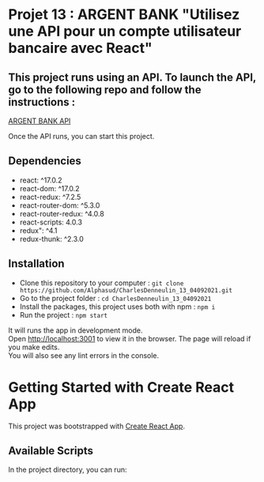 # Projet 13 : ARGENT BANK "Utilisez une API pour un compte utilisateur bancaire avec React"

## This project runs using an API. To launch the API, go to the following repo and follow the instructions :
[ARGENT BANK API](https://github.com/OpenClassrooms-Student-Center/Project-10-Bank-API)

Once the API runs, you can start this project.

## Dependencies
- react: ^17.0.2
- react-dom: ^17.0.2
- react-redux: ^7.2.5
- react-router-dom: ^5.3.0
- react-router-redux: ^4.0.8
- react-scripts: 4.0.3
- redux": ^4.1
- redux-thunk: ^2.3.0

## Installation
- Clone this repository to your computer :
`git clone https://github.com/Alphasud/CharlesDenneulin_13_04092021.git`
- Go to the project folder :
`cd CharlesDenneulin_13_04092021`
- Install the packages, this project uses both with npm :
`npm i`
- Run the project :
`npm start`

It will runs the app in development mode.\
Open [http://localhost:3001](http://localhost:300à) to view it in the browser.
The page will reload if you make edits.\
You will also see any lint errors in the console.

# Getting Started with Create React App

This project was bootstrapped with [Create React App](https://github.com/facebook/create-react-app).

## Available Scripts

In the project directory, you can run:


